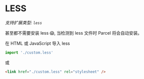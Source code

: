 # LESS

_支持扩展类型: `less`_

甚至都不需要安装 less 😱, 当检测到 less 文件时 Parcel 将会自动安装。

在 HTML 或 JavaScript 导入 less

```javascript
import './custom.less'
```

或

```html
<link href="./custom.less" rel="stylesheet" />
```
